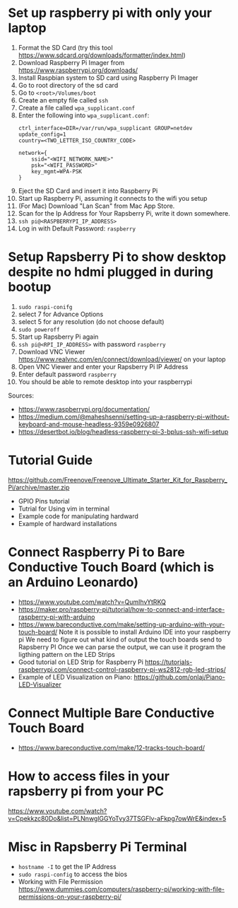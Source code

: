 # Set up raspberry pi with only your laptop
1. Format the SD Card (try this tool https://www.sdcard.org/downloads/formatter/index.html)
2. Download Raspberry Pi Imager from https://www.raspberrypi.org/downloads/
3. Install Raspbian system to SD card using Raspberry Pi Imager
4. Go to root directory of the sd card
5. Go to `<root>/Volumes/boot`
6. Create an empty file called `ssh`
7. Create a file called `wpa_supplicant.conf`
8. Enter the following into `wpa_supplicant.conf`:
    ```
    ctrl_interface=DIR=/var/run/wpa_supplicant GROUP=netdev
    update_config=1
    country=<TWO_LETTER_ISO_COUNTRY_CODE>

    network={
        ssid="<WIFI_NETWORK_NAME>"
        psk="<WIFI_PASSWORD>"
        key_mgmt=WPA-PSK
    }
    ```
9. Eject the SD Card and insert it into Raspberry Pi
10. Start up Raspberry Pi, assuming it connects to the wifi you setup
11. (For Mac) Download "Lan Scan" from Mac App Store.
12. Scan for the Ip Address for Your Rapsberry Pi, write it down somewhere.
13. `ssh pi@<RASPBERRYPI_IP_ADDRESS>`
14. Log in with Default Password: `raspberry`

# Setup Rapsberry Pi to show desktop despite no hdmi plugged in during bootup
1. `sudo raspi-conifg`
2. select 7 for Advance Options
3. select 5 for any resolution (do not choose default)
4. `sudo poweroff`
5. Start up Rapsberry Pi again
6. `ssh pi@<RPI_IP_ADDRESS>` with password `raspberry`
7. Download VNC Viewer https://www.realvnc.com/en/connect/download/viewer/ on your laptop
8. Open VNC Viewer and enter your Rapsberry Pi IP Address
9. Enter default password `raspberry`
10. You should be able to remote desktop into your raspberrypi

Sources:
- https://www.raspberrypi.org/documentation/
- https://medium.com/@maheshsenni/setting-up-a-raspberry-pi-without-keyboard-and-mouse-headless-9359e0926807
- https://desertbot.io/blog/headless-raspberry-pi-3-bplus-ssh-wifi-setup

# Tutorial Guide
https://github.com/Freenove/Freenove_Ultimate_Starter_Kit_for_Raspberry_Pi/archive/master.zip
- GPIO Pins tutorial
- Tutrial for Using vim in terminal
- Example code for manipulating hardward
- Example of hardward installations


# Connect Raspberry Pi to Bare Conductive Touch Board (which is an Arduino Leonardo)
- https://www.youtube.com/watch?v=QumIhvYtRKQ
- https://maker.pro/raspberry-pi/tutorial/how-to-connect-and-interface-raspberry-pi-with-arduino
- https://www.bareconductive.com/make/setting-up-arduino-with-your-touch-board/
    Note it is possible to install Arduino IDE into your raspberry pi
    We need to figure out what kind of output the touch boards send to Rapsberry PI
    Once we can parse the output, we can use it program the ligthing pattern on the LED Strips
- Good tutorial on LED Strip for Raspberry Pi
    https://tutorials-raspberrypi.com/connect-control-raspberry-pi-ws2812-rgb-led-strips/
- Example of LED Visualization on Piano:
    https://github.com/onlaj/Piano-LED-Visualizer


# Connect Multiple Bare Conductive Touch Board
- https://www.bareconductive.com/make/12-tracks-touch-board/

# How to access files in your rapsberry pi from your PC
https://www.youtube.com/watch?v=Cpekkzc80Do&list=PLNnwglGGYoTvy37TSGFlv-aFkpg7owWrE&index=5

# Misc in Rapsberry Pi Terminal
- `hostname -I` to get the IP Address
- `sudo raspi-config` to access the bios
- Working with File Permission https://www.dummies.com/computers/raspberry-pi/working-with-file-permissions-on-your-raspberry-pi/